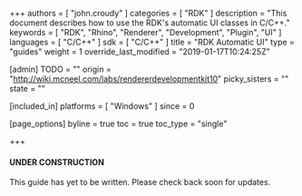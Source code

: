 +++
authors = [ "john.croudy" ]
categories = [ "RDK" ]
description = "This document describes how to use the RDK's automatic UI classes in C/C++."
keywords = [ "RDK", "Rhino", "Renderer", "Development", "Plugin", "UI" ]
languages = [ "C/C++" ]
sdk = [ "C/C++" ]
title = "RDK Automatic UI"
type = "guides"
weight = 1
override_last_modified = "2019-01-17T10:24:25Z"

[admin]
TODO = ""
origin = "http://wiki.mcneel.com/labs/rendererdevelopmentkit10"
picky_sisters = ""
state = ""

[included_in]
platforms = [ "Windows" ]
since = 0

[page_options]
byline = true
toc = true
toc_type = "single"

+++
<div class="bs-callout bs-callout-danger">
  <h4>UNDER CONSTRUCTION</h4>
  <p>This guide has yet to be written. Please check back soon for updates.

<!--

### Introduction
The RDK provides a user interface that integrates into Rhino's docking panel system and separates different areas by using collapsible sections, or roll-ups. There are several areas where these sections appear; in the render content UI, in the _Rendering_ panel, and in the _Sun_ panel. Each of these areas allows the plug-in developer to add customized sections. Creating these sections can take a lot of work, especially when using MFC on Windows. Sometimes it's convenient, especially when prototyping, to be able to just see and edit a collection of values quickly. The RDK provides an automatic UI system for just that purpose. There are two ways to use this system. The _raw_ automatic UI provides access to the entire system and allows control of almost every aspect of the interface. The _Content Automatic UI_ uses the raw system internally to expose a much simpler interface suitable for quickly developing UIs for render contents. The latter is described in detail in the discussion of [render contents](/guides/cpp/rdk-render-content/#UI). The former, a more complicated interface, is described here.

### Getting started
Using the automatic UI at this level requires you to provide a _data source_ that is capable of converting your data items to a form the automatic UI can understand. This form is called a _param block_ and uses the `IRhRdkParamBlock` interface. The data source must respond to `GetData(uuidData_RdkParamBlock)` and populate a param block object which is returned as a pointer to `IRhRdkParamBlock`.

TODO: finish this

### Summary
-->
